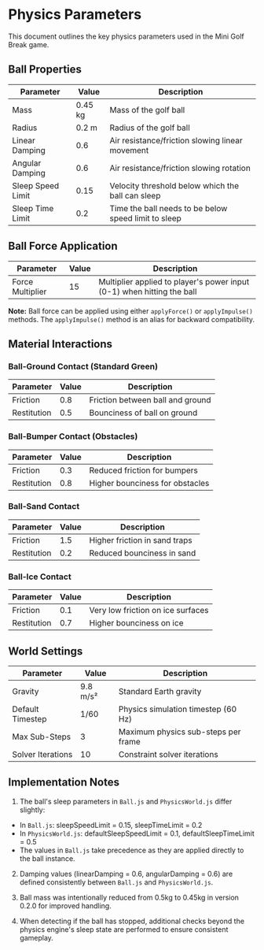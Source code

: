 # Physics Parameters

This document outlines the key physics parameters used in the Mini Golf Break game.

## Ball Properties

| Parameter | Value | Description |
|-----------|-------|-------------|
| Mass | 0.45 kg | Mass of the golf ball |
| Radius | 0.2 m | Radius of the golf ball |
| Linear Damping | 0.6 | Air resistance/friction slowing linear movement |
| Angular Damping | 0.6 | Air resistance/friction slowing rotation |
| Sleep Speed Limit | 0.15 | Velocity threshold below which the ball can sleep |
| Sleep Time Limit | 0.2 | Time the ball needs to be below speed limit to sleep |

## Ball Force Application

| Parameter | Value | Description |
|-----------|-------|-------------|
| Force Multiplier | 15 | Multiplier applied to player's power input (0-1) when hitting the ball |

**Note:** Ball force can be applied using either `applyForce()` or `applyImpulse()` methods. The `applyImpulse()` method is an alias for backward compatibility.

## Material Interactions

### Ball-Ground Contact (Standard Green)

| Parameter | Value | Description |
|-----------|-------|-------------|
| Friction | 0.8 | Friction between ball and ground |
| Restitution | 0.5 | Bounciness of ball on ground |

### Ball-Bumper Contact (Obstacles)

| Parameter | Value | Description |
|-----------|-------|-------------|
| Friction | 0.3 | Reduced friction for bumpers |
| Restitution | 0.8 | Higher bounciness for obstacles |

### Ball-Sand Contact

| Parameter | Value | Description |
|-----------|-------|-------------|
| Friction | 1.5 | Higher friction in sand traps |
| Restitution | 0.2 | Reduced bounciness in sand |

### Ball-Ice Contact

| Parameter | Value | Description |
|-----------|-------|-------------|
| Friction | 0.1 | Very low friction on ice surfaces |
| Restitution | 0.7 | Higher bounciness on ice |

## World Settings

| Parameter | Value | Description |
|-----------|-------|-------------|
| Gravity | 9.8 m/s² | Standard Earth gravity |
| Default Timestep | 1/60 | Physics simulation timestep (60 Hz) |
| Max Sub-Steps | 3 | Maximum physics sub-steps per frame |
| Solver Iterations | 10 | Constraint solver iterations |

## Implementation Notes

1. The ball's sleep parameters in `Ball.js` and `PhysicsWorld.js` differ slightly:
- In `Ball.js`: sleepSpeedLimit = 0.15, sleepTimeLimit = 0.2
- In `PhysicsWorld.js`: defaultSleepSpeedLimit = 0.1, defaultSleepTimeLimit = 0.5
- The values in `Ball.js` take precedence as they are applied directly to the ball instance.

2. Damping values (linearDamping = 0.6, angularDamping = 0.6) are defined consistently between `Ball.js` and `PhysicsWorld.js`.

3. Ball mass was intentionally reduced from 0.5kg to 0.45kg in version 0.2.0 for improved handling.

4. When detecting if the ball has stopped, additional checks beyond the physics engine's sleep state are performed to ensure consistent gameplay. 